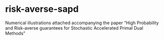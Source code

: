 # risk-averse-sapd
Numerical illustrations attached accompanying the paper “High Probability and Risk-averse guarantees for Stochastic Accelerated Primal Dual Methods” 
